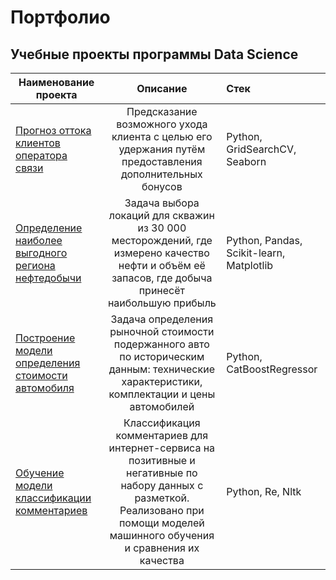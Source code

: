 # Портфолио
## Учебные проекты программы Data Science

| Наименование проекта        | Описание           | Стек  |
| ------------- |:-------------:| :-----|
| [Прогноз оттока клиентов оператора связи](https://github.com/aleks-gatskii/Portfolio/tree/main/Telecom_clients)     | Предсказание возможного ухода клиента с целью его удержания путём предоставления дополнительных бонусов| Python, GridSearchCV, Seaborn |
| [Определение наиболее выгодного региона нефтедобычи](https://github.com/aleks-gatskii/Portfolio/tree/main/Profitable_oil_region)      | Задача выбора локаций для скважин из 30 000 месторождений, где измерено качество нефти и объём её запасов, где добыча принесёт наибольшую прибыль      |   Python, Pandas, Scikit-learn, Matplotlib |
| [Построение модели определения стоимости автомобиля](https://github.com/aleks-gatskii/Portfolio/tree/main/Car_cost) | Задача определения рыночной стоимости подержанного авто по историческим данным: технические характеристики, комплектации и цены автомобилей      |    Python, CatBoostRegressor |
| [Обучение модели классификации комментариев](https://github.com/aleks-gatskii/Portfolio/tree/main/Comment_classification) | Классификация комментариев для интернет-сервиса на позитивные и негативные по набору данных с разметкой. Реализовано при помощи моделей машинного обучения и сравнения их качества     |    Python, Re, Nltk |
